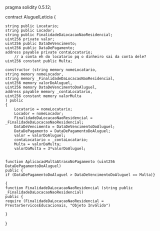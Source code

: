 pragma solidity 0.5.12;

contract AluguelLeticia {
    
    string public Locatario;
    string public Locador;
    string public FinalidadeDaLocacaoNaoResidencial;
    uint256 private valor;
    uint256 public DataDeVencimento;
    uint256 public DataDePagamento;
    address payable private contaLocatario;
        // a conta eh do locatario pq o dinheiro sai da conta dele?
    uint256 constant public Multa;
    
    constructor (string memory nomeLocatario,
    string memory nomeLocador,
    string memory _FinalidadeDaLocacaoNaoResidencial,
    uint256 memory valorDoAluguel,
    uint256 memory DataDeVencimentoDoAluguel,
    address payable memory _contaLocatario,
    uint256 constant memory valorMulta
    ) public
    {
        Locatario = nomeLocatario;
        Locador = nomeLocador;
        FinalidadeDaLocacaoNaoResidencial = _FinalidadeDaLocacaoNaoResidencial;
        DataDeVencimento = DataDeVencimentoDoAluguel;
        DataDePagamento = DataDePagamentoDoAluguel;
        valor = valorDoAluguel;
        contaLocatario = _contaLocatario;
        Multa = valorDaMulta;
        valorDaMulta = 3*valorDoAluguel;
        
    
    function AplicacaoMultaAtrasoNoPagamento (uint256 DataDePagamentoDoAluguel)
    public {
    if (DataDePagamentoDoAluguel > DataDeVencimentoDoAluguel == Multa)}
    
    {
    function FinalidadeDaLocacaoNaoResidencial (string public _FinalidadeDaLocacaoNaoResidencial) 
    public {
    require (FinalidadeDaLocacaoNaoResidencial = PrestarServicosEducacionais, "Objeto Inválido")
    
    }    
    
    
}
